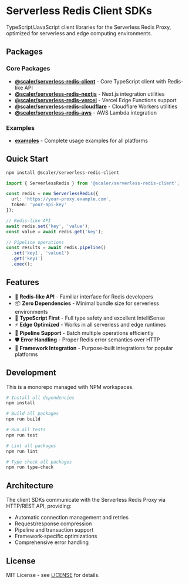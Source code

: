 # Serverless Redis Client SDKs

TypeScript/JavaScript client libraries for the Serverless Redis Proxy, optimized for serverless and edge computing environments.

## Packages

### Core Packages

- **[@scaler/serverless-redis-client](./packages/core/)** - Core TypeScript client with Redis-like API
- **[@scaler/serverless-redis-nextjs](./packages/nextjs/)** - Next.js integration utilities
- **[@scaler/serverless-redis-vercel](./packages/vercel/)** - Vercel Edge Functions support
- **[@scaler/serverless-redis-cloudflare](./packages/cloudflare/)** - Cloudflare Workers utilities
- **[@scaler/serverless-redis-aws](./packages/aws-lambda/)** - AWS Lambda integration

### Examples

- **[examples](./packages/examples/)** - Complete usage examples for all platforms

## Quick Start

```bash
npm install @scaler/serverless-redis-client
```

```typescript
import { ServerlessRedis } from '@scaler/serverless-redis-client';

const redis = new ServerlessRedis({
  url: 'https://your-proxy.example.com',
  token: 'your-api-key'
});

// Redis-like API
await redis.set('key', 'value');
const value = await redis.get('key');

// Pipeline operations
const results = await redis.pipeline()
  .set('key1', 'value1')
  .get('key1')
  .exec();
```

## Features

- 🚀 **Redis-like API** - Familiar interface for Redis developers
- 📦 **Zero Dependencies** - Minimal bundle size for serverless environments
- 🔧 **TypeScript First** - Full type safety and excellent IntelliSense
- ⚡ **Edge Optimized** - Works in all serverless and edge runtimes
- 🔄 **Pipeline Support** - Batch multiple operations efficiently
- 🛡️ **Error Handling** - Proper Redis error semantics over HTTP
- 🔌 **Framework Integration** - Purpose-built integrations for popular platforms

## Development

This is a monorepo managed with NPM workspaces.

```bash
# Install all dependencies
npm install

# Build all packages
npm run build

# Run all tests
npm run test

# Lint all packages
npm run lint

# Type check all packages
npm run type-check
```

## Architecture

The client SDKs communicate with the Serverless Redis Proxy via HTTP/REST API, providing:

- Automatic connection management and retries
- Request/response compression
- Pipeline and transaction support
- Framework-specific optimizations
- Comprehensive error handling

## License

MIT License - see [LICENSE](../LICENSE) for details.